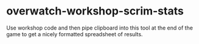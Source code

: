 # overwatch-workshop-scrim-stats
Use workshop code and then pipe clipboard into this tool at the end of the game to get a nicely formatted spreadsheet of results.
